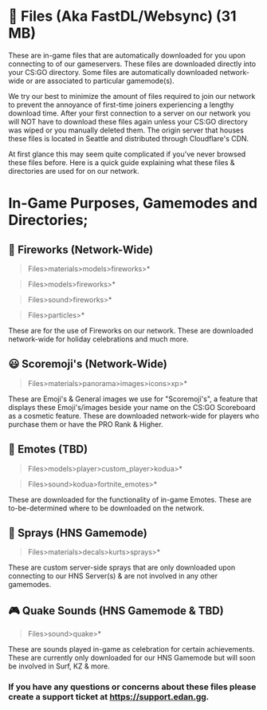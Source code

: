 # 📁 Files (Aka FastDL/Websync) (31 MB)
These are in-game files that are automatically downloaded for you upon connecting to of our gameservers. These files are downloaded directly into your CS:GO directory. Some files are automatically downloaded network-wide or are associated to particular gamemode(s).

We try our best to minimize the amount of files required to join our network to prevent the annoyance of first-time joiners experiencing a lengthy download time. After your first connection to a server on our network you will NOT have to download these files again unless your CS:GO directory was wiped or you manually deleted them. The origin server that houses these files is located in Seattle and distributed through Cloudflare's CDN.

At first glance this may seem quite complicated if you've never browsed these files before. Here is a quick guide explaining what these files & directories are used for on our network.

# In-Game Purposes, Gamemodes and Directories;
## 🎇 Fireworks (Network-Wide)
>Files>materials>models>fireworks>*

>Files>models>fireworks>*

>Files>sound>fireworks>*

>Files>particles>*

These are for the use of Fireworks on our network. These are downloaded network-wide for holiday celebrations and much more.
## 😃 Scoremoji's (Network-Wide)
>Files>materials>panorama>images>icons>xp>*

These are Emoji's & General images we use for "Scoremoji's", a feature that displays these Emoji's/images beside your name on the CS:GO Scoreboard as a cosmetic feature. These are downloaded network-wide for players who purchase them or have the PRO Rank & Higher.

## 💃 Emotes (TBD)
>Files>models>player>custom_player>kodua>*

>Files>sound>kodua>fortnite_emotes>*

These are downloaded for the functionality of in-game Emotes. These are to-be-determined where to be downloaded on the network.

## 🎨 Sprays (HNS Gamemode)
>Files>materials>decals>kurts>sprays>*

These are custom server-side sprays that are only downloaded upon connecting to our HNS Server(s) & are not involved in any other gamemodes.

## 🎮 Quake Sounds (HNS Gamemode & TBD)
>Files>sound>quake>*

These are sounds played in-game as celebration for certain achievements. These are currently only downloaded for our HNS Gamemode but will soon be involved in Surf, KZ & more.

### If you have any questions or concerns about these files please create a support ticket at https://support.edan.gg.
